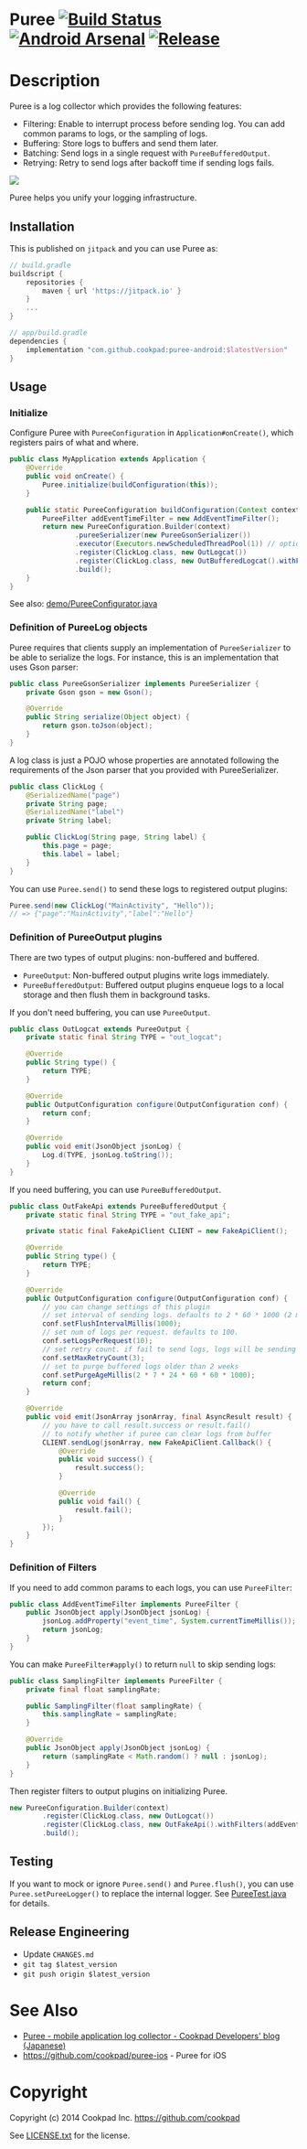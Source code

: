 # Puree [![Build Status](https://travis-ci.org/cookpad/puree-android.svg?branch=master)](https://travis-ci.org/cookpad/puree-android) [![Android Arsenal](https://img.shields.io/badge/Android%20Arsenal-Puree-brightgreen.svg?style=flat)](https://android-arsenal.com/details/1/1170) [![Release](https://jitpack.io/v/cookpad/puree-android.svg)](https://jitpack.io/cookpad/puree-android)

# Description

Puree is a log collector which provides the following features:

- Filtering: Enable to interrupt process before sending log. You can add common params to logs, or the sampling of logs.
- Buffering: Store logs to buffers and send them later.
- Batching: Send logs in a single request with `PureeBufferedOutput`.
- Retrying: Retry to send logs after backoff time if sending logs fails.

![](./images/overview.png)

Puree helps you unify your logging infrastructure.

## Installation

This is published on `jitpack` and you can use Puree as:

```groovy
// build.gradle
buildscript {
    repositories {
        maven { url 'https://jitpack.io' }
    }
    ...
}

// app/build.gradle
dependencies {
    implementation "com.github.cookpad:puree-android:$latestVersion"
}
```

## Usage

### Initialize

Configure Puree with `PureeConfiguration` in `Application#onCreate()`, which registers
pairs of what and where.

```java
public class MyApplication extends Application {
    @Override
    public void onCreate() {
        Puree.initialize(buildConfiguration(this));
    }

    public static PureeConfiguration buildConfiguration(Context context) {
        PureeFilter addEventTimeFilter = new AddEventTimeFilter();
        return new PureeConfiguration.Builder(context)
                .pureeSerializer(new PureeGsonSerializer())
                .executor(Executors.newScheduledThreadPool(1)) // optional
                .register(ClickLog.class, new OutLogcat())
                .register(ClickLog.class, new OutBufferedLogcat().withFilters(addEventTimeFilter))
                .build();
    }
}
```

See also: [demo/PureeConfigurator.java](demo/src/main/java/com/example/puree/logs/PureeConfigurator.java)

### Definition of PureeLog objects

Puree requires that clients supply an implementation of `PureeSerializer` to be able to serialize the logs. For instance, this is an implementation that uses Gson parser:

```java
public class PureeGsonSerializer implements PureeSerializer {
    private Gson gson = new Gson();

    @Override
    public String serialize(Object object) {
        return gson.toJson(object);
    }
}
```

A log class is just a POJO whose properties are annotated following the requirements of the Json parser that you provided with PureeSerializer.

```java
public class ClickLog {
    @SerializedName("page")
    private String page;
    @SerializedName("label")
    private String label;

    public ClickLog(String page, String label) {
        this.page = page;
        this.label = label;
    }
}
```

You can use `Puree.send()` to send these logs to registered output plugins:

```java
Puree.send(new ClickLog("MainActivity", "Hello"));
// => {"page":"MainActivity","label":"Hello"}
```

### Definition of PureeOutput plugins

There are two types of output plugins: non-buffered and buffered.

- `PureeOutput`: Non-buffered output plugins write logs immediately.
- `PureeBufferedOutput`: Buffered output plugins enqueue logs to a local storage and then flush them in background tasks.

If you don't need buffering, you can use `PureeOutput`.

```java
public class OutLogcat extends PureeOutput {
    private static final String TYPE = "out_logcat";

    @Override
    public String type() {
        return TYPE;
    }

    @Override
    public OutputConfiguration configure(OutputConfiguration conf) {
        return conf;
    }

    @Override
    public void emit(JsonObject jsonLog) {
        Log.d(TYPE, jsonLog.toString());
    }
}
```

If you need buffering, you can use `PureeBufferedOutput`.

```java
public class OutFakeApi extends PureeBufferedOutput {
    private static final String TYPE = "out_fake_api";

    private static final FakeApiClient CLIENT = new FakeApiClient();

    @Override
    public String type() {
        return TYPE;
    }

    @Override
    public OutputConfiguration configure(OutputConfiguration conf) {
        // you can change settings of this plugin
        // set interval of sending logs. defaults to 2 * 60 * 1000 (2 minutes).
        conf.setFlushIntervalMillis(1000);
        // set num of logs per request. defaults to 100.
        conf.setLogsPerRequest(10);
        // set retry count. if fail to send logs, logs will be sending at next time. defaults to 5.
        conf.setMaxRetryCount(3);
        // set to purge buffered logs older than 2 weeks
        conf.setPurgeAgeMillis(2 * 7 * 24 * 60 * 60 * 1000);
        return conf;
    }

    @Override
    public void emit(JsonArray jsonArray, final AsyncResult result) {
        // you have to call result.success or result.fail()
        // to notify whether if puree can clear logs from buffer
        CLIENT.sendLog(jsonArray, new FakeApiClient.Callback() {
            @Override
            public void success() {
                result.success();
            }

            @Override
            public void fail() {
                result.fail();
            }
        });
    }
}
```

### Definition of Filters

If you need to add common params to each logs, you can use `PureeFilter`:

```java
public class AddEventTimeFilter implements PureeFilter {
    public JsonObject apply(JsonObject jsonLog) {
        jsonLog.addProperty("event_time", System.currentTimeMillis());
        return jsonLog;
    }
}
```

You can make `PureeFilter#apply()` to return `null` to skip sending logs:

```java
public class SamplingFilter implements PureeFilter {
    private final float samplingRate;

    public SamplingFilter(float samplingRate) {
        this.samplingRate = samplingRate;
    }

    @Override
    public JsonObject apply(JsonObject jsonLog) {
        return (samplingRate < Math.random() ? null : jsonLog);
    }
}
```

Then register filters to output plugins on initializing Puree.

```java
new PureeConfiguration.Builder(context)
        .register(ClickLog.class, new OutLogcat())
        .register(ClickLog.class, new OutFakeApi().withFilters(addEventTimeFilter, samplingFilter)
        .build();
```

## Testing

If you want to mock or ignore `Puree.send()` and `Puree.flush()`, you can use `Puree.setPureeLogger()` to replace the internal
logger. See [PureeTest.java](puree/src/androidTest/java/com/cookpad/puree/PureeTest.java) for details.

## Release Engineering

- Update `CHANGES.md`
- `git tag $latest_version`
- `git push origin $latest_version`

# See Also

- [Puree - mobile application log collector - Cookpad Developers' blog (Japanese)](http://techlife.cookpad.com/entry/2014/11/25/132008)
- https://github.com/cookpad/puree-ios - Puree for iOS

# Copyright

Copyright (c) 2014 Cookpad Inc. https://github.com/cookpad

See [LICENSE.txt](LICENSE.txt) for the license.
